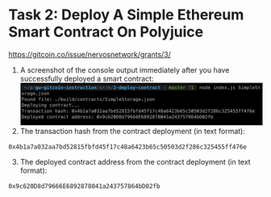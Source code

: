 # Task 2: Deploy A Simple Ethereum Smart Contract On Polyjuice
https://gitcoin.co/issue/nervosnetwork/grants/3/

1) A screenshot of the console output immediately after you have successfully deployed a smart contract:
![Image of Account list](./deployed-screenshot.png)
2) The transaction hash from the contract deployment (in text format):
```
0x4b1a7a032aa7bd52815fbfd45f17c48a6423b65c50503d2f286c325455ff476e
```
3) The deployed contract address from the contract deployment (in text format):
```
0x9c620D8d79666E6892878041a243757864bD02fb
```
